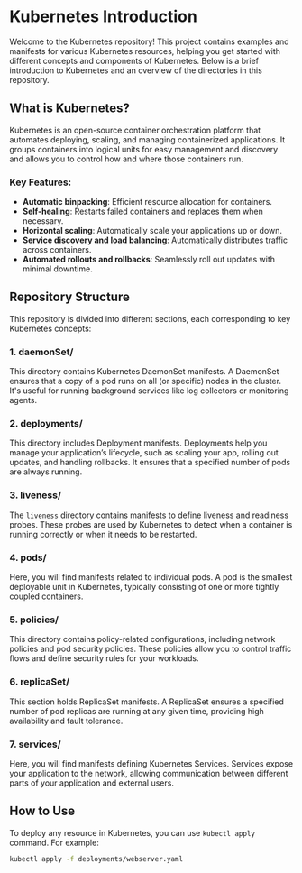 # Kubernetes Introduction

Welcome to the Kubernetes repository! This project contains examples and manifests for various Kubernetes resources, helping you get started with different concepts and components of Kubernetes. Below is a brief introduction to Kubernetes and an overview of the directories in this repository.

## What is Kubernetes?

Kubernetes is an open-source container orchestration platform that automates deploying, scaling, and managing containerized applications. It groups containers into logical units for easy management and discovery and allows you to control how and where those containers run.

### Key Features:
- **Automatic binpacking**: Efficient resource allocation for containers.
- **Self-healing**: Restarts failed containers and replaces them when necessary.
- **Horizontal scaling**: Automatically scale your applications up or down.
- **Service discovery and load balancing**: Automatically distributes traffic across containers.
- **Automated rollouts and rollbacks**: Seamlessly roll out updates with minimal downtime.

## Repository Structure

This repository is divided into different sections, each corresponding to key Kubernetes concepts:

### 1. **daemonSet/**
This directory contains Kubernetes DaemonSet manifests. A DaemonSet ensures that a copy of a pod runs on all (or specific) nodes in the cluster. It's useful for running background services like log collectors or monitoring agents.

### 2. **deployments/**
This directory includes Deployment manifests. Deployments help you manage your application’s lifecycle, such as scaling your app, rolling out updates, and handling rollbacks. It ensures that a specified number of pods are always running.

### 3. **liveness/**
The `liveness` directory contains manifests to define liveness and readiness probes. These probes are used by Kubernetes to detect when a container is running correctly or when it needs to be restarted.

### 4. **pods/**
Here, you will find manifests related to individual pods. A pod is the smallest deployable unit in Kubernetes, typically consisting of one or more tightly coupled containers.

### 5. **policies/**
This directory contains policy-related configurations, including network policies and pod security policies. These policies allow you to control traffic flows and define security rules for your workloads.

### 6. **replicaSet/**
This section holds ReplicaSet manifests. A ReplicaSet ensures a specified number of pod replicas are running at any given time, providing high availability and fault tolerance.

### 7. **services/**
Here, you will find manifests defining Kubernetes Services. Services expose your application to the network, allowing communication between different parts of your application and external users.

## How to Use

To deploy any resource in Kubernetes, you can use `kubectl apply` command. For example:

```bash
kubectl apply -f deployments/webserver.yaml
```
